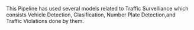 This Pipeline has used several models related to Traffic Survelliance which consists Vehicle Detection, Clasification, Number Plate Detection,and Traffic Violations done by them.<br>

